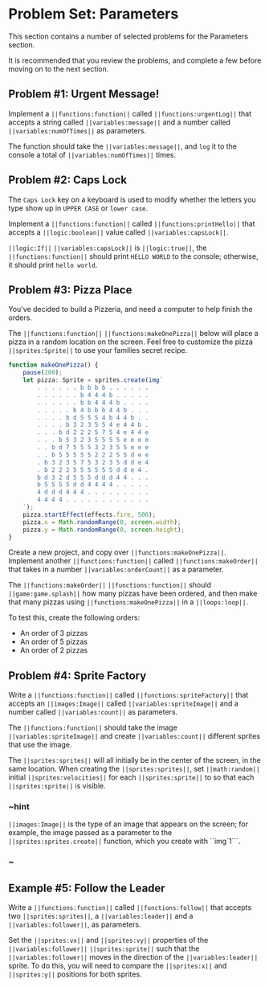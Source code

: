 # Problem Set: Parameters

This section contains a number of selected problems for the Parameters section.

It is recommended that you review the problems, and complete a few before
moving on to the next section.

## Problem #1: Urgent Message!

Implement a ``||functions:function||`` called ``||functions:urgentLog||`` that accepts a
string called ``||variables:message||`` and a number called ``||variables:numOfTimes||``
as parameters.

The function should take the ``||variables:message||``, and ``log`` it to the console a
total of ``||variables:numOfTimes||`` times.

## Problem #2: Caps Lock

The `Caps Lock` key on a keyboard is used to modify whether the letters you type show up in
``UPPER CASE`` or ``lower case``.

Implement a ``||functions:function||`` called ``||functions:printHello||`` that accepts
a ``||logic:boolean||`` value called ``||variables:capsLock||``.

``||logic:If||`` ``||variables:capsLock||`` is ``||logic:true||``,
the ``||functions:function||`` should print ``HELLO WORLD`` to the console;
otherwise, it should print ``hello world``.

## Problem #3: Pizza Place

You've decided to build a Pizzeria, and need a computer to help finish the orders.

The ``||functions:function||`` ``||functions:makeOnePizza||`` below will place a
pizza in a random location on the screen.
Feel free to customize the pizza ``||sprites:Sprite||`` to use your families secret recipe.

```typescript
function makeOnePizza() {
    pause(200);
    let pizza: Sprite = sprites.create(img`
        . . . . . . b b b b . . . . . .
        . . . . . . b 4 4 4 b . . . . .
        . . . . . . b b 4 4 4 b . . . .
        . . . . . b 4 b b b 4 4 b . . .
        . . . . b d 5 5 5 4 b 4 4 b . .
        . . . . b 3 2 3 5 5 4 e 4 4 b .
        . . . b d 2 2 2 5 7 5 4 e 4 4 e
        . . . b 5 3 2 3 5 5 5 5 e e e e
        . . b d 7 5 5 5 3 2 3 5 5 e e e
        . . b 5 5 5 5 5 2 2 2 5 5 d e e
        . b 3 2 3 5 7 5 3 2 3 5 d d e 4
        . b 2 2 2 5 5 5 5 5 5 d d e 4 .
        b d 3 2 d 5 5 5 d d d 4 4 . . .
        b 5 5 5 5 d d 4 4 4 4 . . . . .
        4 d d d 4 4 4 . . . . . . . . .
        4 4 4 4 . . . . . . . . . . . .
    `);
    pizza.startEffect(effects.fire, 500);
    pizza.x = Math.randomRange(0, screen.width);
    pizza.y = Math.randomRange(0, screen.height);
}
```

Create a new project, and copy over ``||functions:makeOnePizza||``.
Implement another ``||functions:function||`` called ``||functions:makeOrder||`` that takes
in a number ``||variables:orderCount||`` as a parameter.

The ``||functions:makeOrder||`` ``||functions:function||`` should ``||game:game.splash||``
how many pizzas have been ordered,
and then make that many pizzas using ``||functions:makeOnePizza||`` in a ``||loops:loop||``.

To test this, create the following orders:

* An order of 3 pizzas
* An order of 5 pizzas
* An order of 2 pizzas

## Problem #4: Sprite Factory

Write a ``||functions:function||`` called ``||functions:spriteFactory||`` that accepts an
``||images:Image||`` called ``||variables:spriteImage||`` and a number called
``||variables:count||`` as parameters.

The ``||functions:function||`` should take the image ``||variables:spriteImage||`` and create
``||variables:count||`` different sprites that use the image.

The ``||sprites:sprites||`` will all initially be in the center of the screen,
in the same location.
When creating the ``||sprites:sprites||``, set ``||math:random||`` initial
``||sprites:velocities||`` for each ``||sprites:sprite||`` to so that
each ``||sprites:sprite||`` is visible.

### ~hint

``||images:Image||`` is the type of an image that appears on the screen; for example,
the image passed as a parameter to the ``||sprites:sprites.create||`` function,
which you create with ``img`1```.

### ~

## Example #5: Follow the Leader

Write a ``||functions:function||`` called ``||functions:follow||`` that accepts two
``||sprites:sprites||``,
a ``||variables:leader||`` and a ``||variables:follower||``, as parameters.

Set the ``||sprites:vx||`` and ``||sprites:vy||`` properties of the
``||variables:follower||`` ``||sprites:sprite||`` such that the
``||variables:follower||`` moves in the direction of the ``||variables:leader||`` sprite.
To do this, you will need to compare the ``||sprites:x||`` and ``||sprites:y||``
positions for both sprites.
